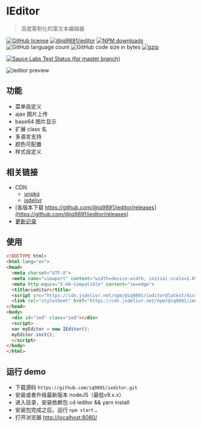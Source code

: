 # IEditor

>高度客制化的富文本编辑器

[![GitHub license](https://img.shields.io/badge/license-MIT-blue.svg)](https://github.com/@iq9891/ieditor/blob/master/LICENSE)
[![@iq9891/ieditor](https://img.shields.io/npm/v/@iq9891/ieditor.svg?colorB=blue)](https://www.npmjs.org/package/@iq9891/ieditor)
[![NPM downloads](https://img.shields.io/npm/dt/@iq9891/ieditor.svg)](https://npmjs.org/package/@iq9891/ieditor)
![GitHub language count](https://img.shields.io/github/languages/count/iq9891/ieditor.svg)
![GitHub code size in bytes](https://img.shields.io/github/languages/code-size/iq9891/ieditor.svg)
[![gzip](http://img.badgesize.io/https://unpkg.com/@iq9891/ieditor?compression=gzip)](https://unpkg.com/@iq9891/ieditor)

[![Sauce Labs Test Status (for master branch)](https://badges.herokuapp.com/browsers?googlechrome=7&firefox=7&microsoftedge=10&iexplore=9&safari=10.10)](https://saucelabs.com/u/_wmhilton)

![ieditor preview](https://github.com/iq9891/ieditor/raw/master/ieditor-preview.png)

## 功能

- 菜单自定义
- ajax 图片上传
- base64 图片显示
- 扩展 class 名
- 多语言支持
- 颜色可配置
- 样式自定义

## 相关链接

- CDN
  - [unpkg](https://unpkg.com/@iq9891/ieditor)
  - [jsdelivr](https://cdn.jsdelivr.net/npm/@iq9891/ieditor@latest/dist/)
- [各版本下载 https://github.com/@iq9891/ieditor/releases](https://github.com/@iq9891/ieditor/releases)
- [更新记录](https://github.com/@iq9891/ieditor/blob/master/changelog.md)

## 使用

```html
<!DOCTYPE html>
<html lang="en">
<head>
  <meta charset="UTF-8">
  <meta name="viewport" content="width=device-width, initial-scale=1.0">
  <meta http-equiv="X-UA-Compatible" content="ie=edge">
  <title>ieditor</title>
  <script src="https://cdn.jsdelivr.net/npm/@iq9891/ieditor@latest/dist/ieditor.min.js"></script>
  <link rel="stylesheet" href="https://cdn.jsdelivr.net/npm/@iq9891/ieditor@latest/dist/ieditor.min.css">
</head>
<body>
  <div id="ied" class="ied"></div>
  <script>
  var myEditor = new IEditor();
  myEditor.init();
  </script>
</body>
</html>
```

## 运行 demo
- 下载源码 `https://github.com/iq9891/ieditor.git`
- 安装或者升级最新版本 nodeJS（最低v9.x.x）
- 进入目录，安装依赖包 cd ieditor && yarn install
- 安装包完成之后，运行 `npm start` 。
- 打开浏览器 [http://localhost:8080/](http://localhost:8080/)
